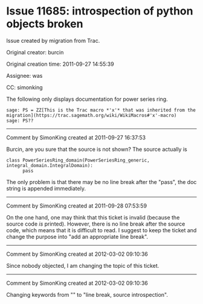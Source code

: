 # Issue 11685: introspection of python objects broken

Issue created by migration from Trac.

Original creator: burcin

Original creation time: 2011-09-27 14:55:39

Assignee: was

CC:  simonking

The following only displays documentation for power series ring.


```
sage: PS = ZZ[This is the Trac macro *'x'* that was inherited from the migration](https://trac.sagemath.org/wiki/WikiMacros#'x'-macro)
sage: PS??
```



---

Comment by SimonKing created at 2011-09-27 16:37:53

Burcin, are you sure that the source is not shown? The source actually is


```
class PowerSeriesRing_domain(PowerSeriesRing_generic, integral_domain.IntegralDomain):
      pass
```


The only problem is that there may be no line break after the "pass", the doc string is appended immediately.


---

Comment by SimonKing created at 2011-09-28 07:53:59

On the one hand, one may think that this ticket is invalid (because the source code _is_ printed). However, there is no line break after the source code, which means that it is difficult to read. I suggest to keep the ticket and change the purpose into "add an appropriate line break".


---

Comment by SimonKing created at 2012-03-02 09:10:36

Since nobody objected, I am changing the topic of this ticket.


---

Comment by SimonKing created at 2012-03-02 09:10:36

Changing keywords from "" to "line break, source introspection".
